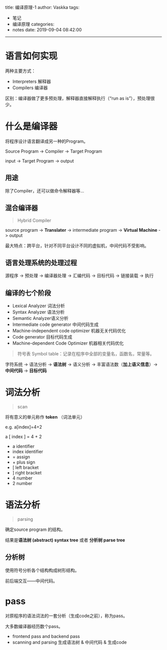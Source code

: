 title: 编译原理-1
author: Vaskka
tags:
  - 笔记
  - 编译原理
categories:
  - notes
date: 2019-09-04 08:42:00
---
# 语言如何实现

两种主要方式：

+ Interpreters 解释器
+ Compilers 编译器

区别：编译器做了更多预处理，解释器直接解释执行（“run as is”），预处理很少。

# 什么是编译器

将程序设计语言翻译成另一种的Program。

Source Program -> Compiler -> Target Program

input -> Target Program -> output

## 用途

除了Compiler，还可以做命令解释器等...

## 混合编译器

> Hybrid Compiler

source program -> **Translater** -> intermediate program -> **Virtual Machine** -> output

最大特点：跨平台，针对不同平台设计不同的虚拟机，中间代码不受影响。

## 语言处理系统的处理过程

源程序 -> 预处理 -> 编译器处理 -> 汇编代码 -> 目标代码 -> 链接装载 -> 执行

## 编译的七个阶段

+ Lexical Analyzer 词法分析
+ Syntax Analyzer 语法分析
+ Semantic Analyzer语义分析
+ Intermediate code generator 中间代码生成
+ Machine-independent code optimizer 机器无关代码优化
+ Code generator 目标代码生成
+ Machine-dependent Code Optimizer 机器相关代码优化

> 符号表 Symbol table：记录在程序中全部的变量名，函数名，常量等。

字符系统 -> 语法分析 -> **语法树** -> 语义分析 -> 丰富语法数（**加上语义信息**）-> **中间代码** -> **目标代码**

# 词法分析

> scan

将有意义的单元称作 **token** （词法单元）

e.g. 
a\[index\]=4+2

a \[ index \] = 4 + 2

+ a identifier
+ index identifier
+ = assign
+ \+ plus sign
+ \[ left bracket
+ \] right bracket
+ 4 number
+ 2 number

# 语法分析

> parsing

确定source program 的结构。

结果是**语法树 (abstract) syntax tree** 或者 **分析树 parse tree**

## 分析树

使用符号分析各个结构构成树形结构。

前后端交互——中间代码。

# pass

对原程序的语法词法的一套分析（生成code之前），称为pass。

大多数编译器经历数个pass。

+ frontend pass and backend pass
+ scanning and parsing 生成语法树 & 中间代码 & 生成code